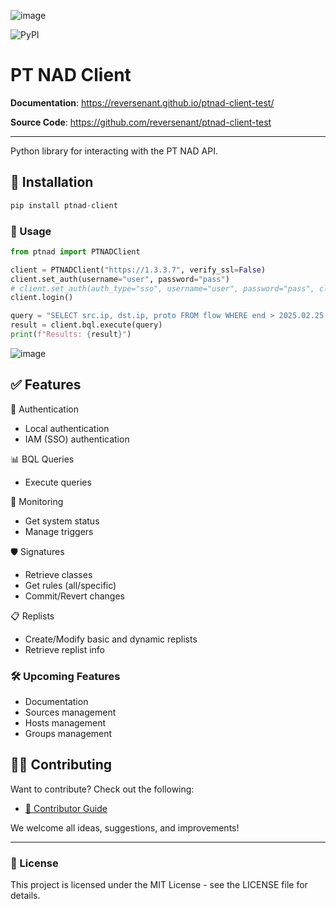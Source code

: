 ![image](https://github.com/Reversenant/ptnad-client-test/raw/main/docs/assets/logo_with_text.svg)

![PyPI](https://img.shields.io/pypi/v/ptnad-client-test)

# PT NAD Client

**Documentation**: <a href="https://reversenant.github.io/ptnad-client-test/">https://reversenant.github.io/ptnad-client-test/</a>

**Source Code**: <a href="https://github.com/reversenant/ptnad-client-test">https://github.com/reversenant/ptnad-client-test</a>

---
Python library for interacting with the PT NAD API.

## 🚀 Installation
```python
pip install ptnad-client
```
### 📖 Usage
```python
from ptnad import PTNADClient

client = PTNADClient("https://1.3.3.7", verify_ssl=False)
client.set_auth(username="user", password="pass")
# client.set_auth(auth_type="sso", username="user", password="pass", client_id="ptnad", client_secret="11111111-abcd-asdf-12334-0123456789ab", sso_url="https://siem.example.local:3334")
client.login()

query = "SELECT src.ip, dst.ip, proto FROM flow WHERE end > 2025.02.25 and end < 2025.02.26 LIMIT 10"
result = client.bql.execute(query)
print(f"Results: {result}")
```

![image](https://github.com/Reversenant/ptnad-client-test/raw/main/docs/assets/pic_left.svg)

## ✅ Features

🔐 Authentication
- Local authentication
- IAM (SSO) authentication

📊 BQL Queries
- Execute queries

📡 Monitoring
- Get system status
- Manage triggers

🛡️ Signatures
- Retrieve classes
- Get rules (all/specific)
- Commit/Revert changes

📋 Replists
- Create/Modify basic and dynamic replists
- Retrieve replist info

### 🛠️ Upcoming Features
- Documentation
- Sources management
- Hosts management
- Groups management

## 🧑‍💻 Contributing

Want to contribute? Check out the following:

- [📄 Contributor Guide](/docs/en/CONTRIBUTING.md)

We welcome all ideas, suggestions, and improvements!

---

### 📜 License
This project is licensed under the MIT License - see the LICENSE file for details.